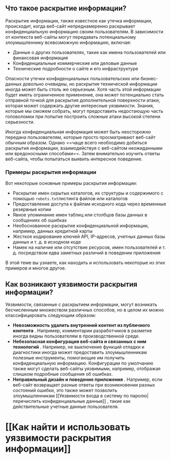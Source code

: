 ## Что такое раскрытие информации?

Раскрытие информации, также известное как утечка информации, происходит, когда веб-сайт непреднамеренно раскрывает конфиденциальную информацию своим пользователям. В зависимости от контекста веб-сайты могут передавать потенциальному злоумышленнику всевозможную информацию, включая:

- Данные о других пользователях, такие как имена пользователей или финансовая информация
- Конфиденциальные коммерческие или деловые данные
- Технические подробности о сайте и его инфраструктуре

Опасности утечки конфиденциальных пользовательских или бизнес-данных довольно очевидны, но раскрытие технической информации иногда может быть столь же серьезным. Хотя часть этой информации будет иметь ограниченное применение, она может потенциально стать отправной точкой для раскрытия дополнительной поверхности атаки, которая может содержать другие интересные уязвимости. Знания, которые мы сможем собрать, могут предоставить недостающую часть головоломки при попытке построить сложные атаки высокой степени серьезности.

Иногда конфиденциальная информация может быть неосторожно передана пользователям, которые просто просматривают веб-сайт обычным образом. Однако ==чаще всего необходимо добиться раскрытия информации, взаимодействуя с веб-сайтом неожиданными или вредоносными способами==. Затем внимательно изучить ответы веб-сайта, чтобы попытаться выявить интересное поведение.

### Примеры раскрытия информации

Вот некоторые основные примеры раскрытия информации:

- Раскрытие имен скрытых каталогов, их структуры и содержимого с помощью `robots.txt`листинга файлов или каталогов
- Предоставление доступа к файлам исходного кода через временные резервные копии
- Явное упоминание имен таблиц или столбцов базы данных в сообщениях об ошибках
- Необоснованное раскрытие конфиденциальной информации, например, данных кредитной карты
- Жесткое кодирование ключей API, IP-адресов, учетных данных базы данных и т. д. в исходном коде
- Намек на наличие или отсутствие ресурсов, имен пользователей и т. д. посредством едва заметных различий в поведении приложения

В этой теме вы узнаете, как находить и использовать некоторые из этих примеров и многое другое.

## Как возникают уязвимости раскрытия информации?

Уязвимости, связанные с раскрытием информации, могут возникать бесчисленным множеством различных способов, но в целом их можно классифицировать следующим образом:

- **Невозможность удалить внутренний контент из публичного контента** . Например, комментарии разработчиков в разметке иногда видны пользователям в производственной среде.
- **Небезопасная конфигурация веб-сайта и связанных с ним технологий** . Например, не выключение функций отладки и диагностики иногда может предоставить злоумышленникам полезные инструменты, помогающие им получить конфиденциальную информацию. Конфигурации по умолчанию также могут сделать веб-сайты уязвимыми, например, отображая слишком подробные сообщения об ошибках.
- **Неправильный дизайн и поведение приложения** . Например, если веб-сайт возвращает разные ответы при возникновении разных состояний ошибки, это также может позволить злоумышленникам [[Уязвимости входа в систему по паролю|перечислить конфиденциальные данные]] , такие как действительные учетные данные пользователя.

# [[Как найти и использовать уязвимости раскрытия информации]]